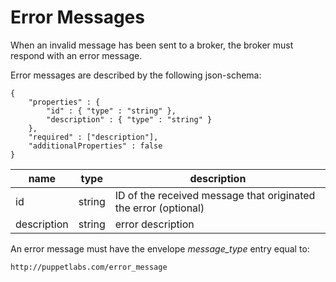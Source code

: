 Error Messages
===

When an invalid message has been sent to a broker, the broker must respond with
an error message.

Error messages are described by the following json-schema:

```
{
    "properties" : {
        "id" : { "type" : "string" },
        "description" : { "type" : "string" }
    },
    "required" : ["description"],
    "additionalProperties" : false
}
```

| name | type | description
|------|------|------------
| id | string | ID of the received message that originated the error (optional)
| description | string | error description

An error message must have the envelope *message_type* entry equal to:

`http://puppetlabs.com/error_message`
